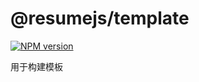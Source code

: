 # @resumejs/template

[![NPM version](https://img.shields.io/npm/v/@resumejs/template?color=a1b858&label=)](https://www.npmjs.com/package/@resumejs/template)

用于构建模板